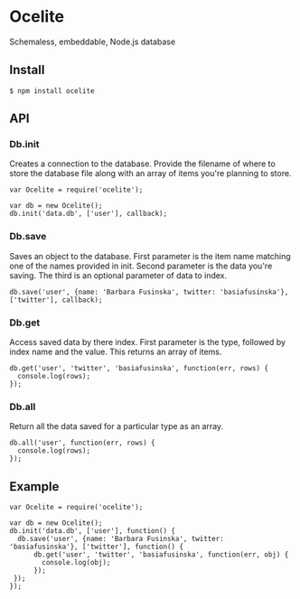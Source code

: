 # Ocelite

Schemaless, embeddable, Node.js database

## Install
```
$ npm install ocelite
```

## API
### Db.init
Creates a connection to the database. Provide the filename of where to store the database file along with an array of items you're planning to store. 

```
var Ocelite = require('ocelite');

var db = new Ocelite();
db.init('data.db', ['user'], callback);
```
### Db.save
Saves an object to the database. First parameter is the item name matching one of the names provided in init. Second parameter is the data you're saving. The third is an optional parameter of data to index. 
```
db.save('user', {name: 'Barbara Fusinska', twitter: 'basiafusinska'}, ['twitter'], callback);
```
### Db.get
Access saved data by there index. First parameter is the type, followed by index name and the value. This returns an array of items.
```
db.get('user', 'twitter', 'basiafusinska', function(err, rows) { 
  console.log(rows);
});
```
### Db.all
Return all the data saved for a particular type as an array.
```
db.all('user', function(err, rows) { 
  console.log(rows);
});
```

## Example
```
var Ocelite = require('ocelite');

var db = new Ocelite();
db.init('data.db', ['user'], function() {
  db.save('user', {name: 'Barbara Fusinska', twitter: 'basiafusinska'}, ['twitter'], function() {
      db.get('user', 'twitter', 'basiafusinska', function(err, obj) {
        console.log(obj);
      });
 });
});

```

